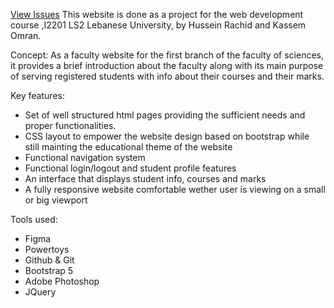 [View Issues](https://github.com/KassemOmran/ProjectWebsite/issues/2)
This website is done as a project for the web development course ,I2201 LS2 Lebanese University, by Hussein Rachid and Kassem Omran.

Concept: 
As a faculty website for the first branch of the faculty of sciences, it provides a brief introduction about the faculty along with its main purpose of serving registered students with info about their courses and their marks.

Key features: 
- Set of well structured html pages providing the sufficient needs and proper functionalities.
- CSS layout to empower the website design based on bootstrap while still mainting the educational theme of the website
- Functional navigation system
- Functional login/logout and student profile features
- An interface that displays student info, courses and marks
- A fully responsive website comfortable wether user is viewing on a small or big viewport
  
Tools used:
- Figma
- Powertoys
- Github & Git
- Bootstrap 5
- Adobe Photoshop
- JQuery
